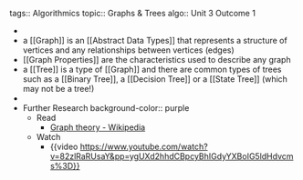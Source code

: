 tags:: Algorithmics
topic:: Graphs & Trees
algo:: Unit 3 Outcome 1

-
- a [[Graph]] is an [[Abstract Data Types]] that represents a structure of vertices and any relationships between vertices (edges)
- [[Graph Properties]] are the characteristics used to describe any graph
- a [[Tree]] is a type of [[Graph]] and there are common types of trees such as a [[Binary Tree]], a [[Decision Tree]] or a [[State Tree]] (which may not be a tree!)
-
- Further Research
  background-color:: purple
	- Read
		- [Graph theory - Wikipedia](https://en.wikipedia.org/wiki/Graph_theory#Computer_science)
	- Watch
		- {{video https://www.youtube.com/watch?v=82zlRaRUsaY&pp=ygUXd2hhdCBpcyBhIGdyYXBoIG5ldHdvcms%3D}}